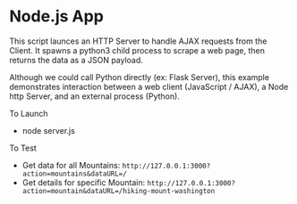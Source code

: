 # Node.js App

This script launces an HTTP Server to handle AJAX requests from the Client. It spawns a python3 child process to scrape a web page, then returns the data as a JSON payload.

Although we could call Python directly (ex: Flask Server), this example demonstrates interaction between a web client (JavaScript / AJAX), a Node http Server, and an external process (Python).

To Launch
 * node server.js
 
To Test
 * Get data for all Mountains: `http://127.0.0.1:3000?action=mountains&dataURL=/`
 * Get details for specific Mountain: `http://127.0.0.1:3000?action=mountain&dataURL=/hiking-mount-washington`

